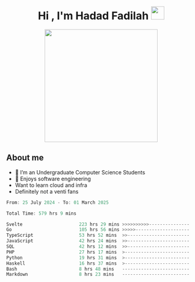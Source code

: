 <h1 align="center">Hi , I'm Hadad Fadilah <img src="https://media.giphy.com/media/hvRJCLFzcasrR4ia7z/giphy.gif" width="35"></h1>

<p align="center">
<img src="https://media.tenor.com/78dNivDemDAAAAAi/speech-bubble-venti.gif" width="300"/>    
</p>


##  About me
- 🔭 I’m an Undergraduate Computer Science Students
- 🌱 Enjoys software engineering
- Want to learn cloud and infra 
- Definitely not a venti fans

<!--START_SECTION:waka-->

```go
From: 25 July 2024 - To: 01 March 2025

Total Time: 579 hrs 9 mins

Svelte                     223 hrs 29 mins >>>>>>>>>>---------------   38.33 %
Go                         105 hrs 56 mins >>>>>--------------------   18.17 %
TypeScript                 53 hrs 52 mins  >>-----------------------   09.24 %
JavaScript                 42 hrs 24 mins  >>-----------------------   07.27 %
SQL                        42 hrs 12 mins  >>-----------------------   07.24 %
PHP                        27 hrs 17 mins  >------------------------   04.68 %
Python                     19 hrs 31 mins  >------------------------   03.35 %
Haskell                    16 hrs 37 mins  >------------------------   02.85 %
Bash                       8 hrs 48 mins   -------------------------   01.51 %
Markdown                   8 hrs 23 mins   -------------------------   01.44 %
```

<!--END_SECTION:waka-->




<!--
**Fadil-Tao/Fadil-Tao** is a ✨ _special_ ✨ repository because its `README.md` (this file) appears on your GitHub profile.


